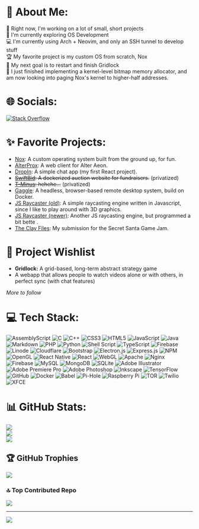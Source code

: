 # 💫 About Me:
🔭 Right now, I'm working on a lot of small, short projects<br>🎨 I'm currently exploring OS Development<br>💻 I'm currently using Arch + Neovim, and only an SSH tunnel to develop stuff<br>🏆 My favorite project is my custom OS from scratch, Nox<br>🎯 My next goal is to restart and finish Gridlock<br>🎉 I just finished implementing a kernel-level bitmap memory allocator, and am now looking into paging Nox's kernel to higher-half addresses.


# 🌐 Socials:
[![Stack Overflow](https://img.shields.io/badge/-Stackoverflow-FE7A16?logo=stack-overflow&logoColor=white)](https://puzzling.stackexchange.com/users/80017/blue-herring) 

# ✨ Favorite Projects:

- [Nox](https://github.com/TylerSelden/nox): A custom operating system built from the ground up, for fun.
- [AlterProx](https://github.com/TylerSelden/alterprox): A web client for Alter Aeon.
- [DropIn](https://github.com/TylerSelden/dropin): A simple chat app (my first React project).
- ~~[SwiftBid](https://github.com/TylerSelden/swiftbid): A dockerized auction website for fundraisers.~~ (privatized)
- ~~[T-Minus](https://github.com/TylerSelden/tminus1): hehehe...~~ (privatized)
- [Gaggle](https://github.com/TylerSelden/gaggle): A headless, browser-based remote desktop system, build on Docker.
- [JS Raycaster (old)](https://github.com/TylerSelden/raycaster): A simple raycasting engine written in Javascript, since I like to play around with 3D graphics.
- [JS Raycaster (newer)](https://github.com/TylerSelden/ray): Another JS raycasting engine, but programmed a bit bette .
- [The Clay Files](https://github.com/TylerSelden/clay): My submission for the Secret Santa Game Jam.

# 🔭 Project Wishlist
- **Gridlock:** A grid-based, long-term abstract strategy game
- A webapp that allows people to watch videos alone or with others, in perfect sync (with chat features)

*More to follow*

# 💻 Tech Stack:
![AssemblyScript](https://img.shields.io/badge/assembly%20script-%23000000.svg?style=for-the-badge&logo=assemblyscript&logoColor=white) ![C](https://img.shields.io/badge/c-%2300599C.svg?style=for-the-badge&logo=c&logoColor=white) ![C++](https://img.shields.io/badge/c++-%2300599C.svg?style=for-the-badge&logo=c%2B%2B&logoColor=white) ![CSS3](https://img.shields.io/badge/css3-%231572B6.svg?style=for-the-badge&logo=css3&logoColor=white) ![HTML5](https://img.shields.io/badge/html5-%23E34F26.svg?style=for-the-badge&logo=html5&logoColor=white) ![JavaScript](https://img.shields.io/badge/javascript-%23323330.svg?style=for-the-badge&logo=javascript&logoColor=%23F7DF1E) ![Java](https://img.shields.io/badge/java-%23ED8B00.svg?style=for-the-badge&logo=openjdk&logoColor=white) ![Markdown](https://img.shields.io/badge/markdown-%23000000.svg?style=for-the-badge&logo=markdown&logoColor=white) ![PHP](https://img.shields.io/badge/php-%23777BB4.svg?style=for-the-badge&logo=php&logoColor=white) ![Python](https://img.shields.io/badge/python-3670A0?style=for-the-badge&logo=python&logoColor=ffdd54) ![Shell Script](https://img.shields.io/badge/shell_script-%23121011.svg?style=for-the-badge&logo=gnu-bash&logoColor=white) ![TypeScript](https://img.shields.io/badge/typescript-%23007ACC.svg?style=for-the-badge&logo=typescript&logoColor=white) ![Firebase](https://img.shields.io/badge/firebase-%23039BE5.svg?style=for-the-badge&logo=firebase) ![Linode](https://img.shields.io/badge/linode-00A95C?style=for-the-badge&logo=linode&logoColor=white) ![Cloudflare](https://img.shields.io/badge/Cloudflare-F38020?style=for-the-badge&logo=Cloudflare&logoColor=white) ![Bootstrap](https://img.shields.io/badge/bootstrap-%238511FA.svg?style=for-the-badge&logo=bootstrap&logoColor=white) ![Electron.js](https://img.shields.io/badge/Electron-191970?style=for-the-badge&logo=Electron&logoColor=white) ![Express.js](https://img.shields.io/badge/express.js-%23404d59.svg?style=for-the-badge&logo=express&logoColor=%2361DAFB) ![NPM](https://img.shields.io/badge/NPM-%23CB3837.svg?style=for-the-badge&logo=npm&logoColor=white) ![OpenGL](https://img.shields.io/badge/OpenGL-%23FFFFFF.svg?style=for-the-badge&logo=opengl) ![React Native](https://img.shields.io/badge/react_native-%2320232a.svg?style=for-the-badge&logo=react&logoColor=%2361DAFB) ![React](https://img.shields.io/badge/react-%2320232a.svg?style=for-the-badge&logo=react&logoColor=%2361DAFB) ![WebGL](https://img.shields.io/badge/WebGL-990000?logo=webgl&logoColor=white&style=for-the-badge) ![Apache](https://img.shields.io/badge/apache-%23D42029.svg?style=for-the-badge&logo=apache&logoColor=white) ![Nginx](https://img.shields.io/badge/nginx-%23009639.svg?style=for-the-badge&logo=nginx&logoColor=white) ![Firebase](https://img.shields.io/badge/firebase-a08021?style=for-the-badge&logo=firebase&logoColor=ffcd34) ![MySQL](https://img.shields.io/badge/mysql-4479A1.svg?style=for-the-badge&logo=mysql&logoColor=white) ![MongoDB](https://img.shields.io/badge/MongoDB-%234ea94b.svg?style=for-the-badge&logo=mongodb&logoColor=white) ![SQLite](https://img.shields.io/badge/sqlite-%2307405e.svg?style=for-the-badge&logo=sqlite&logoColor=white) ![Adobe Illustrator](https://img.shields.io/badge/adobe%20illustrator-%23FF9A00.svg?style=for-the-badge&logo=adobe%20illustrator&logoColor=white) ![Adobe Premiere Pro](https://img.shields.io/badge/Adobe%20Premiere%20Pro-9999FF.svg?style=for-the-badge&logo=Adobe%20Premiere%20Pro&logoColor=white) ![Adobe Photoshop](https://img.shields.io/badge/adobe%20photoshop-%2331A8FF.svg?style=for-the-badge&logo=adobe%20photoshop&logoColor=white) ![Inkscape](https://img.shields.io/badge/Inkscape-e0e0e0?style=for-the-badge&logo=inkscape&logoColor=080A13) ![TensorFlow](https://img.shields.io/badge/TensorFlow-%23FF6F00.svg?style=for-the-badge&logo=TensorFlow&logoColor=white) ![GitHub](https://img.shields.io/badge/github-%23121011.svg?style=for-the-badge&logo=github&logoColor=white) ![Docker](https://img.shields.io/badge/docker-%230db7ed.svg?style=for-the-badge&logo=docker&logoColor=white) ![Babel](https://img.shields.io/badge/Babel-F9DC3e?style=for-the-badge&logo=babel&logoColor=black) ![Pi-Hole](https://img.shields.io/badge/pihole-%2396060C.svg?style=for-the-badge&logo=pi-hole&logoColor=white) ![Raspberry Pi](https://img.shields.io/badge/-RaspberryPi-C51A4A?style=for-the-badge&logo=Raspberry-Pi) ![TOR](https://img.shields.io/badge/tor-%237E4798.svg?style=for-the-badge&logo=tor-project&logoColor=white) ![Twilio](https://img.shields.io/badge/Twilio-F22F46?style=for-the-badge&logo=Twilio&logoColor=white) ![XFCE](https://img.shields.io/badge/XFCE-%232284F2.svg?style=for-the-badge&logo=xfce&logoColor=white)

# 📊 GitHub Stats:
![](https://github-readme-stats.vercel.app/api?username=TylerSelden&theme=dark&hide_border=false&include_all_commits=false&count_private=true)<br/>
![](https://github-readme-streak-stats.herokuapp.com/?user=TylerSelden&theme=dark&hide_border=false)<br/>
![](https://github-readme-stats.vercel.app/api/top-langs/?username=TylerSelden&theme=dark&hide_border=false&include_all_commits=false&count_private=true&layout=compact)

## 🏆 GitHub Trophies
![](https://github-profile-trophy.vercel.app/?username=TylerSelden&theme=radical&no-frame=true&no-bg=true&margin-w=4)

### 🔝 Top Contributed Repo
![](https://github-contributor-stats.vercel.app/api?username=TylerSelden&limit=5&theme=dark&combine_all_yearly_contributions=true)

---
[![](https://visitcount.itsvg.in/api?id=TylerSelden&icon=0&color=0)](https://visitcount.itsvg.in)

<!-- Proudly created with GPRM ( https://gprm.itsvg.in ) -->
